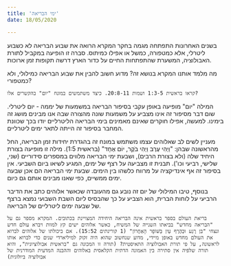 ```yaml
---
title: 'ימי הבריאה'
date: 18/05/2020

---
```


בשנים האחרונות התפתחה מגמה בחקר המקרא הרואה את שבוע הבריאה לא כשבוע ליטרלי, אלא כמטפורה, כמשל או אפילו כמיתוס. סברה זו הופיעה במקביל לתורת האבולוציה, המשערת שהתפתחות החיים על כדור הארץ דרשה תקופות זמן ארוכות.

מה מלמד אותנו המקרא בנושא זה? מדוע חשוב להבין את שבוע הבריאה כמילולי, ולא כמטפורי?

`קראו בראשית 1:3-5 ושמות 20:8-11. כיצד משתמשים במונח "יום" בהקשרים אלו?`

המילה "יום" מופיעה באופן עקבי בסיפור הבריאה במשמעות של יממה - יום ליטרלי. שום דבר מסיפור זה אינו מצביע על משמעות שונה מהצורה שבה אנו מבינים מושג זה בימינו. למעשה, אפילו חוקרים שאינם מאמינים בימי הבריאה הליטרליים יודו בכך שכוונת המחבר בסיפור זה הייתה לתאר ימים ליטרליים.

מעניין לשים לב שאלוהים עצמו משתמש במונח זה בהגדרת יחידות זמן הבריאה, החל מהראשונה שבהן: "וַיְהִי עֶרֶב וַיְהִי בֹקֶר, יוֹם אֶחָד" (בראשית 1:5). מילה זו מופיעה בצורת היחיד שלה (ולא בצורת הרבים), ושבעת ימי הבריאה מלווים במספרים סידוריים (שני, שלישי, רביעי וכו'). תבנית זו מצביעה על רצף של ימים, המגיע לשיאו ביום השביעי. אין בסיפור זה אף אינדיקציה על מרווח כלשהו בין הימים. שבעת ימי הבריאה הם אכן שבעה ימים ממשיים, כפי שאנו מבינים אותם גם כיום.

בנוסף, טיבו המילולי של יום זה נובע גם מהעובדה שכאשר אלוהים כתב את הדיבר הרביעי על לוחות הברית, הוא הצביע על כך שהבסיס ליום השבת השבועי נמצא ברצף של שבעה ימים ליטרליים של הבריאה.

`בריאת העולם בספר בראשית אינה הבריאה היחידה המצויינת בכתובים. המקרא מספר גם על "הבריאה מחדש" בביאתו השנייה של המשיח, כאשר אלוהים ישים קץ למוות ויברא עולם חדש ונצחי "בִּן רֶגַע וּכְהֶרֶף עַיִן בַּשּׁוֹפָר הָאַחֲרוֹן" (1 קורינתים 15:52). אם ביכולתו של אלוהים לברוא את העולם מחדש באופן מיידי, מדוע שנחשוב שהוא היה זקוק למיליארדי שנים כדי לברוא אותו לראשונה, על פי תורת האבולוציה התאיסטית? (תורה זו המכונה גם "בראשית אבולוציונית", והיא תורה שלפיה אין סתירה בין האמונה הדתית הקלאסית באלוהים וההבנה המדעית המודרנית של אבולוציה ביולוגית)`